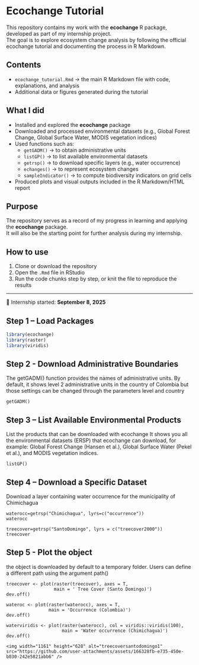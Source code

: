 # Ecochange Tutorial

This repository contains my work with the **ecochange** R package, developed as part of my internship project.  
The goal is to explore ecosystem change analysis by following the official ecochange tutorial and documenting the process in R Markdown.

## Contents
- `ecochange_tutorial.Rmd` → the main R Markdown file with code, explanations, and analysis  
- Additional data or figures generated during the tutorial  

## What I did
- Installed and explored the **ecochange** package  
- Downloaded and processed environmental datasets (e.g., Global Forest Change, Global Surface Water, MODIS vegetation indices)  
- Used functions such as:
  - `getGADM()` → to obtain administrative units  
  - `listGP()` → to list available environmental datasets  
  - `getrsp()` → to download specific layers (e.g., water occurrence)  
  - `echanges()` → to represent ecosystem changes  
  - `sampleIndicator()` → to compute biodiversity indicators on grid cells  
- Produced plots and visual outputs included in the R Markdown/HTML report  

## Purpose
The repository serves as a record of my progress in learning and applying the **ecochange** package.  
It will also be the starting point for further analysis during my internship.  

## How to use
1. Clone or download the repository  
2. Open the `.Rmd` file in RStudio  
3. Run the code chunks step by step, or knit the file to reproduce the results  

---

📌 Internship started: **September 8, 2025**  

## Step 1 – Load Packages

```r
library(ecochange)
library(raster)
library(viridis)
```

## Step 2 - Download Administrative Boundaries
The getGADM() function provides the names of administrative units. By default, it shows level 2 administrative units in the country of Colombia but those settings can be changed through the parameters level and country
```{r}
getGADM()
```

## Step 3 – List Available Environmental Products

List the products that can be downloaded with ecochange
It shows you all the environmental datasets (ERSP) that ecochange can download, for example: Global Forest Change (Hansen et al.), Global Surface Water (Pekel et al.), and MODIS vegetation indices.
```{r}
listGP()
```

## Step 4 – Download a Specific Dataset
Download a layer containing water occurrence for the municipality of Chimichagua

```{r}
waterocc=getrsp("Chimichagua", lyrs=c("occurrence"))
waterocc

treecover=getrsp("SantoDomingo", lyrs = c("treecover2000"))
treecover
```

## Step 5 - Plot the object
the object is downloaded by default to a temporary folder.
Users can define a different path using the argument path()

```{r}
treecover <- plot(raster(treecover), axes = T,
                  main = ' Tree Cover (Santo Domingo)')
dev.off()

wateroc <- plot(raster(waterocc), axes = T,
                main = 'Occurrence (Colombia)')
dev.off()

waterviridis <- plot(raster(waterocc), col = viridis::viridis(100), 
                     main = 'Water occurrence (Chimichagua)')
dev.off()

<img width="1161" height="628" alt="treecoversantodomingo1" src="https://github.com/user-attachments/assets/166328fb-e735-450e-b030-242e5821abb6" />




